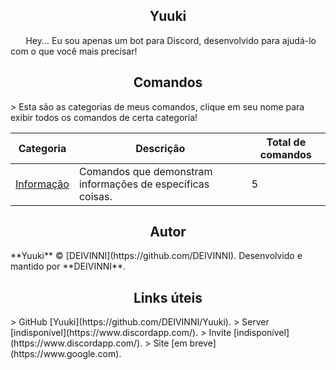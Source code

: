 <h2 align="center">Yuuki</h2>⠀⠀
Hey... Eu sou apenas um bot para Discord, desenvolvido para ajudá-lo com o que você mais precisar!

<h2 align="center">Comandos</h2>
> Esta são as categorias de meus comandos, clique em seu nome para exibir todos os comandos de certa categoria!

 Categoria|Descrição|Total de comandos
-|-|-
[Informação](https://github.com/DEIVINNI/Yuuki/blob/master/src/lib/commands/commands.md#comandos-de-informações)|Comandos que demonstram informações de específicas coisas.|5

<h2 align="center">Autor</h2>
**Yuuki** © [DEIVINNI](https://github.com/DEIVINNI).  
Desenvolvido e mantido por **DEIVINNI**.

<h2 align="center">Links úteis</h2>
> GitHub [Yuuki](https://github.com/DEIVINNI/Yuuki).  
> Server [indisponível](https://www.discordapp.com/).  
> Invite [indisponível](https://www.discordapp.com/).  
> Site [em breve](https://www.google.com).  
